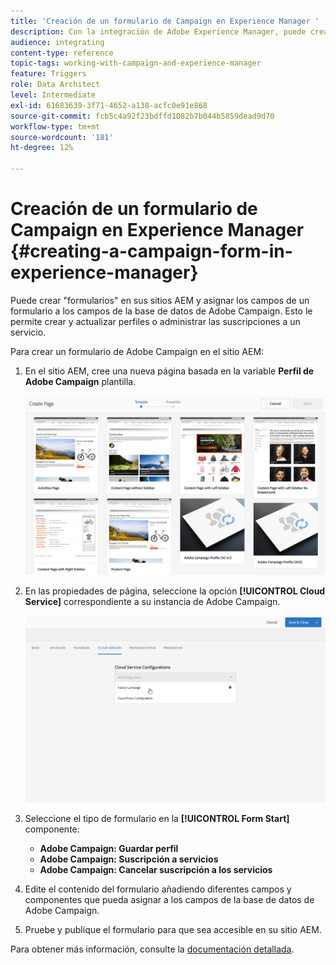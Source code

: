 ```yaml
---
title: 'Creación de un formulario de Campaign en Experience Manager '
description: Con la integración de Adobe Experience Manager, puede crear formularios directamente en AEM para crear y actualizar perfiles o administrar suscripciones.
audience: integrating
content-type: reference
topic-tags: working-with-campaign-and-experience-manager
feature: Triggers
role: Data Architect
level: Intermediate
exl-id: 61683639-3f71-4652-a138-acfc0e91e868
source-git-commit: fcb5c4a92f23bdffd1082b7b044b5859dead9d70
workflow-type: tm+mt
source-wordcount: '181'
ht-degree: 12%

---
```


# Creación de un formulario de Campaign en Experience Manager {#creating-a-campaign-form-in-experience-manager}

Puede crear &quot;formularios&quot; en sus sitios AEM y asignar los campos de un formulario a los campos de la base de datos de Adobe Campaign. Esto le permite crear y actualizar perfiles o administrar las suscripciones a un servicio.

Para crear un formulario de Adobe Campaign en el sitio AEM:

1. En el sitio AEM, cree una nueva página basada en la variable **Perfil de Adobe Campaign** plantilla.

   ![](assets/aem_content_forms.png)

1. En las propiedades de página, seleccione la opción **[!UICONTROL Cloud Service]** correspondiente a su instancia de Adobe Campaign.

   ![](assets/aem_content_forms_2.png)

1. Seleccione el tipo de formulario en la **[!UICONTROL Form Start]** componente:

   * **Adobe Campaign: Guardar perfil**
   * **Adobe Campaign: Suscripción a servicios**
   * **Adobe Campaign: Cancelar suscripción a los servicios**

1. Edite el contenido del formulario añadiendo diferentes campos y componentes que pueda asignar a los campos de la base de datos de Adobe Campaign.
1. Pruebe y publique el formulario para que sea accesible en su sitio AEM.

Para obtener más información, consulte la [documentación detallada](https://experienceleague.adobe.com/docs/experience-manager-65/authoring/aem-adobe-campaign/adobe-campaign-forms.html).
